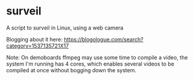 # surveil
A script to surveil in Linux, using a web camera

Blogging about it here: https://blogologue.com/search?category=1537135721X17

Note: On demoboards ffmpeg may use some time to compile a video, the system
I'm running has 4 cores, which enables several videos to be compiled at once
without bogging down the system.
